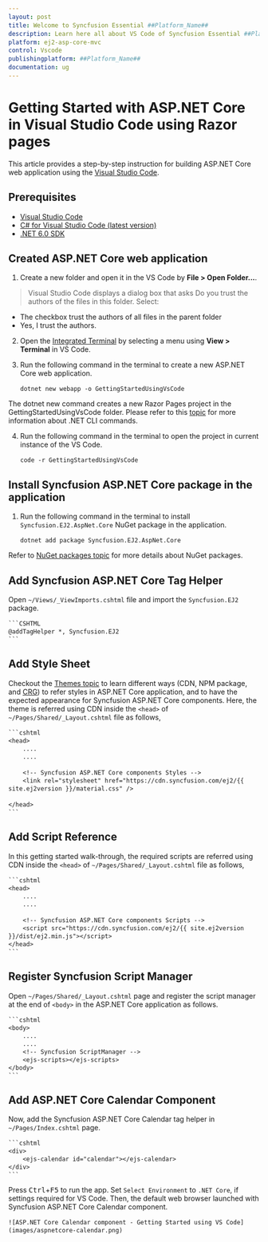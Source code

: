 ```yaml
---
layout: post
title: Welcome to Syncfusion Essential ##Platform_Name##
description: Learn here all about VS Code of Syncfusion Essential ##Platform_Name## components which is powered by Essential JS 2.
platform: ej2-asp-core-mvc
control: Vscode
publishingplatform: ##Platform_Name##
documentation: ug
---
```


<!-- markdownlint-disable MD024 -->

# Getting Started with ASP.NET Core in Visual Studio Code using Razor pages

This article provides a step-by-step instruction for building ASP.NET Core web application using the [Visual Studio Code](https://code.visualstudio.com/).

## Prerequisites

* [Visual Studio Code](https://code.visualstudio.com/download)
* [C# for Visual Studio Code (latest version)](https://marketplace.visualstudio.com/items?itemName=ms-dotnettools.csharp)
* [.NET 6.0 SDK](https://dotnet.microsoft.com/en-us/download/dotnet/6.0)

## Created ASP.NET Core web application

1. Create a new folder and open it in the VS Code by **File > Open Folder...**.

> Visual Studio Code displays a dialog box that asks Do you trust the authors of the files in this folder. Select:

* The checkbox trust the authors of all files in the parent folder
* Yes, I trust the authors.

2. Open the [Integrated Terminal](https://code.visualstudio.com/docs/editor/integrated-terminal) by selecting a menu using **View > Terminal** in VS Code.

3. Run the following command in the terminal to create a new ASP.NET Core web application. 

    ```.NET CLI
    dotnet new webapp -o GettingStartedUsingVsCode
    ```
The dotnet new command creates a new Razor Pages project in the GettingStartedUsingVsCode folder. Please refer to this [topic](https://docs.microsoft.com/en-us/dotnet/core/tools/dotnet-new?tabs=net60) for more information about .NET CLI commands.

4. Run the following command in the terminal to open the project in current instance of the VS Code. 

    ```.NET CLI
    code -r GettingStartedUsingVsCode
    ```

## Install Syncfusion ASP.NET Core package in the application

1. Run the following command in the terminal to install `Syncfusion.EJ2.AspNet.Core` NuGet package in the application.

    ```.NET CLI
    dotnet add package Syncfusion.EJ2.AspNet.Core
    ``` 

Refer to [NuGet packages topic](https://ej2.syncfusion.com/aspnetcore/documentation/nuget-packages/) for more details about NuGet packages.

## Add Syncfusion ASP.NET Core Tag Helper 
Open `~/Views/_ViewImports.cshtml` file and import the `Syncfusion.EJ2` package.

    ```CSHTML
    @addTagHelper *, Syncfusion.EJ2
    ```
## Add Style Sheet
Checkout the [Themes topic](https://ej2.syncfusion.com/aspnetcore/documentation/appearance/theme/) to learn different ways (CDN, NPM package, and [CRG](https://ej2.syncfusion.com/aspnetcore/documentation/common/custom-resource-generator/)) to refer styles in ASP.NET Core application, and to have the expected appearance for Syncfusion ASP.NET Core components. Here, the theme is referred using CDN inside the `<head>` of `~/Pages/Shared/_Layout.cshtml` file as follows,

    ```cshtml
    <head>
        ....
        ....

        <!-- Syncfusion ASP.NET Core components Styles -->
        <link rel="stylesheet" href="https://cdn.syncfusion.com/ej2/{{ site.ej2version }}/material.css" />

    </head>
    ```

## Add Script Reference
In this getting started walk-through, the required scripts are referred using CDN inside the `<head>` of `~/Pages/Shared/_Layout.cshtml` file as follows,

    ```cshtml
    <head>
        ....
        ....

        <!-- Syncfusion ASP.NET Core components Scripts -->
        <script src="https://cdn.syncfusion.com/ej2/{{ site.ej2version }}/dist/ej2.min.js"></script>
    </head>
    ```

## Register Syncfusion Script Manager
Open `~/Pages/Shared/_Layout.cshtml` page and register the script manager <ejs-script> at the end of `<body>` in the ASP.NET Core application as follows. 

    ```cshtml
    <body>
        ....
        ....
        <!-- Syncfusion ScriptManager -->
        <ejs-scripts></ejs-scripts>
    </body>
    ```

## Add ASP.NET Core Calendar Component

Now, add the Syncfusion ASP.NET Core Calendar tag helper in `~/Pages/Index.cshtml` page.

    ```cshtml
    <div>
        <ejs-calendar id="calendar"></ejs-calendar>
    </div>
    ```

Press <kbd>Ctrl</kbd>+<kbd>F5</kbd> to run the app. Set `Select Environment` to `.NET Core`, if settings required for VS Code. Then, the default web browser launched with Syncfusion ASP.NET Core Calendar component.

    ![ASP.NET Core Calendar component - Getting Started using VS Code](images/aspnetcore-calendar.png)